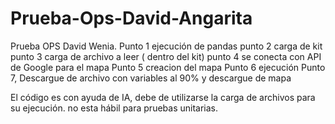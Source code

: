 # Prueba-Ops-David-Angarita
Prueba OPS David Wenia.
Punto 1 ejecución de pandas
punto 2 carga de kit
punto 3 carga de archivo a leer ( dentro del kit)
punto 4 se conecta con API de Google para el mapa
Punto 5 creacion del mapa 
Punto 6 ejecución
Punto 7, Descargue de archivo con variables al 90% y descargue de mapa

El código es con ayuda de IA, debe de utilizarse la carga de archivos para su ejecución. no esta hábil para pruebas unitarias.
